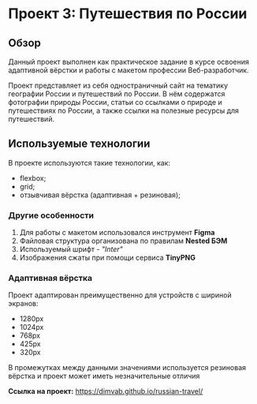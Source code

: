 # Проект 3: Путешествия по России

## Обзор
Данный проект выполнен как практическое задание в курсе освоения адаптивной вёрстки и работы с макетом профессии Веб-разработчик.

Проект представляет из себя одностраничный сайт на тематику географии России и путешествий по России. В нём содержатся фотографии природы России, статьи со ссылками о природе и путешествиях по России, а также ссылки на полезные ресурсы для путешествий.

## Используемые технологии
В проекте используются такие технологии, как:
* flexbox;
* grid;
* отзывчивая вёрстка (адаптивная + резиновая);

### Другие особенности
1. Для работы с макетом использовался инструмент **Figma**
2. Файловая структура организована по правилам **Nested БЭМ**
3. Используемый шрифт - *"Inter"*
4. Изображения сжаты при помощи сервиса **TinyPNG**

### Адаптивная вёрстка
Проект адаптирован преимущественно для устройств с шириной экранов:
* 1280px
* 1024px
* 768px
* 425px
* 320px

В промежутках между данными значениями используется резиновая вёрстка и проект может иметь незначительные отличия

**Ссылка на проект:**
https://dimvab.github.io/russian-travel/
